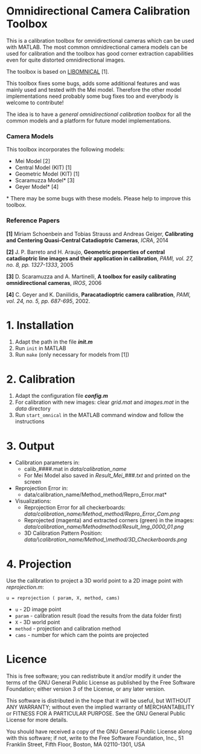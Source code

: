 # Omnidirectional Camera Calibration Toolbox

This is a calibration toolbox for omnidirectional cameras which can be used with MATLAB.
The most common omnidirectional camera models can be used for calibration and the toolbox has good corner extraction capabilities even for quite distorted omnidirectional images.

The toolbox is based on [LIBOMNICAL](http://www.cvlibs.net/projects/omnicam/) [1].

This toolbox fixes some bugs, adds some additional features and was mainly used and tested with the Mei model. 
Therefore the other model implementations need probably some bug fixes too and everybody is welcome to contribute!

The idea is to have a *general omnidirectional calibration toolbox* for all the common models and a platform for future model implementations.


### Camera Models

This toolbox incorporates the following models:

* Mei Model [2]
* Central Model (KIT) [1]
* Geometric Model (KIT) [1]
* Scaramuzza Model* [3]
* Geyer Model* [4]

\* There may be some bugs with these models. Please help to improve this toolbox.


### Reference Papers

**[1]** Miriam Schoenbein and Tobias Strauss and Andreas Geiger, **Calibrating and Centering Quasi-Central Catadioptric Cameras**, *ICRA*, 2014

**[2]** J. P. Barreto and H. Araujo, **Geometric properties of central catadioptric line images and their application in calibration**, *PAMI, vol. 27, no. 8, pp. 1327-1333*, 2005

**[3]** D. Scaramuzza and A. Martinelli, **A toolbox for easily calibrating omnidirectional cameras**, *IROS*, 2006

**[4]** C. Geyer and K. Daniilidis, **Paracatadioptric camera calibration**, *PAMI, vol. 24, no. 5, pp. 687-695*, 2002.


# 1. Installation

1. Adapt the path in the file **_init.m_**
2. Run `init` in MATLAB
3. Run `make` (only necessary for models from [1])


# 2. Calibration

1. Adapt the configuration file **_config.m_**
2. For calibration with new images: clear *grid.mat* and *images.mat* in the *data* directory
3. Run `start_omnical` in the MATLAB command window and follow the instructions


# 3. Output

* Calibration parameters in: 
  - calib\_####.mat in *data/calibration_name*
  - For Mei Model also saved in *Result\_Mei\_###.txt* and printed on the screen
* Reprojection Error in: 
  - data/calibration_name/Method_method/Repro_Error.mat*
* Visualizations:
  - Reprojection Error for all checkerboards:
    *data/calibration_name/Method_method/Repro\_Error\_Cam.png*
  - Reprojected (magenta) and extracted corners (green) in the images:
        *data/calibration_name/Methodmethod/Result\_Img\_0000\_01.png*
  - 3D Calibration Pattern Position:
        *data/\calibration\_name/Method\_\method/3D\_Checkerboards.png*


# 4. Projection

Use the calibration to project a 3D world point to a 2D image point with *reprojection.m*: 

`u = reprojection ( param, X, method, cams)`

* `u`   - 2D image point
* `param`   - calibration result (load the results from the data folder first)
* `X`   - 3D world point
* `method`  - projection and calibration method
* `cams`    - number for which cam the points are projected


# Licence

This is free software; you can redistribute it and/or modify it under the
terms of the GNU General Public License as published by the Free Software
Foundation; either version 3 of the License, or any later version.

This software is distributed in the hope that it will be useful, but WITHOUT ANY
WARRANTY; without even the implied warranty of MERCHANTABILITY or FITNESS FOR A
PARTICULAR PURPOSE. See the GNU General Public License for more details.

You should have received a copy of the GNU General Public License along with
this software; if not, write to the Free Software Foundation, Inc., 51 Franklin
Street, Fifth Floor, Boston, MA 02110-1301, USA 
